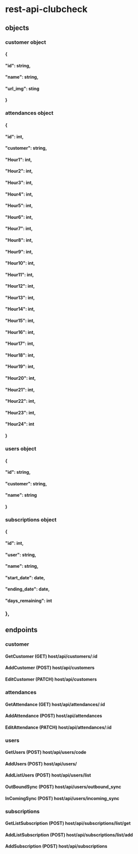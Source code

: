 # rest-api-clubcheck
## objects
### customer object
#### {
####   "id": string,
####   "name": string,
####   "url_img": sting   
#### }
### attendances object
#### {
####   "id": int,
####   "customer": string,
####   "Hour1": int,
####   "Hour2": int,
####   "Hour3": int,
####   "Hour4": int,
####   "Hour5": int,
####   "Hour6": int,
####   "Hour7": int,
####   "Hour8": int,
####   "Hour9": int,
####   "Hour10": int,
####   "Hour11": int,
####   "Hour12": int,
####   "Hour13": int,
####   "Hour14": int,
####   "Hour15": int,
####   "Hour16": int,
####   "Hour17": int,
####   "Hour18": int,
####   "Hour19": int,
####   "Hour20": int,
####   "Hour21": int,
####   "Hour22": int,
####   "Hour23": int,
####   "Hour24": int
#### }
### users object
#### {
####   "id": string,
####   "customer": string,
####   "name": string
####  }
### subscriptions object
####  {
####   "id": int,
####   "user": string,
####   "name": string,
####   "start_date": date,
####   "ending_date": date,
####   "days_remaining": int
### },
## endpoints
### customer
#### GetCustomer (GET)  host/api/customers/:id
#### AddCustomer (POST) host/api/customers
#### EditCustomer (PATCH) host/api/customers
### attendances
#### GetAttendance  (GET) host/api/attendances/:id
#### AddAttendance  (POST) host/api/attendances
#### EditAttendance (PATCH) host/api/attendances/:id
### users
#### GetUsers (POST) host/api/users/code
#### AddUsers (POST) host/api/users/
#### AddListUsers (POST) host/api/users/list
#### OutBoundSync (POST) host/api/users/outbound_sync
#### InComingSync (POST) host/api/users/incoming_sync
### subscriptions
#### GetListSubscription (POST) host/api/subscriptions/list/get
#### AddListSubscription (POST) host/api/subscriptions/list/add
#### AddSubscription (POST) host/api/subscriptions

